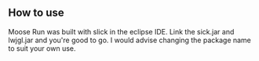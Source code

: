 How to use
--

Moose Run was built with slick in the eclipse IDE. Link the sick.jar and lwjgl.jar and you're good to go. I would advise changing the package name to suit your own use.
